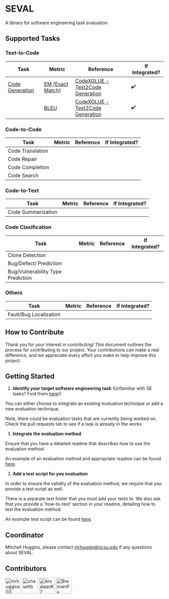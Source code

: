 # SEVAL
A library for software engineering task evaluation

## Supported Tasks

### Text-to-Code

| Task | Metric | Reference | If Integrated? | 
|------|---------|----------------|----------------|
|   [Code Generation](https://github.com/SEEDGuard/SEVAL/blob/main/src/test/code_generation/test.py)   |   [EM (Exact Match)](https://github.com/SEEDGuard/SEVAL/blob/main/src/tasks/code_generation/em.py)      |      [CodeXGLUE - Text2Code Generation](https://github.com/microsoft/CodeXGLUE/tree/main/Text-Code/text-to-code/evaluator)          |       :heavy_check_mark:        |
|      |   [BLEU](https://github.com/SEEDGuard/SEVAL/blob/main/src/tasks/code_generation/bleu.py)      |      [CodeXGLUE - Text2Code Generation](https://github.com/microsoft/CodeXGLUE/tree/main/Text-Code/text-to-code/evaluator)          |       :heavy_check_mark:        |


### Code-to-Code

| Task | Metric | Reference | If Integrated? |
|------|---------|----------------|----------------|
|  Code Translation    |         |                |               |
|  Code Repair    |         |                |               |
|  Code Completion    |         |                |               |
|  Code Search    |         |                |               |

### Code-to-Text

| Task | Metric | Reference | If Integrated? |
|------|---------|----------------|----------------|
|  Code Summarization    |         |                |               |


### Code Clasification

| Task | Metric | Reference | If Integrated? |
|------|---------|----------------|----------------|
|  Clone Detection    |         |                |               |
|  Bug/Defect/ Prediction    |         |                |               |
|  Bug/Vulnerability Type Prediction    |         |                |               |


### Others

| Task | Metric | Reference | If Integrated? |
|------|---------|----------------|----------------|
|  Fault/Bug Localization    |         |                |               |


## How to Contribute

Thank you for your interest in contributing! This document outlines the process for contributing to our project. Your contributions can make a real difference, and we appreciate every effort you make to help improve this project.

## Getting Started

1. **Identify your target software engineering task** (Unfamiliar with SE tasks? Find them [here](https://github.com/gai4se/LLM4SE?tab=readme-ov-file#paper-list)!)

You can either choose to integrate an existing evaluation technique or add a new evaluation technique. 

Note, there could be evaluation tasks that are currently being worked on. Check the pull requests tab to see if a task is already in the works

3. **Integrate the evaluation method**

Ensure that you have a detailed readme that describes how to use the evaluation method.

An example of an evaluation method and appropriate readme can be found [here](https://github.com/SEEDGuard/SEVAL/tree/main/src/tasks/code_generation).

3. **Add a test script for you evaluation**

In order to ensure the validity of the evaluation method, we require that you provide a test script as well. 

There is a separate test folder that you must add your tests to. We also ask that you provide a 'how-to-test' section in your readme, detailing how to test the evaluation method.

An example test script can be found [here](https://github.com/SEEDGuard/SEVAL/blob/main/src/test/code_generation/test.py).

## Coordinator

Mitchell Huggins, please contact [mrhuggin@ncsu.edu](mrhuggin@ncsu.edu) if any questions about SEVAL.

## Contributors

<p align="left"><a href="https://github.com/mrhuggins03"><img src="https://avatars.githubusercontent.com/mrhuggins03?v=4" width="50px" alt="mrhuggins03" /></a>
<a href="https://github.com/chaseltb"><img src="https://avatars.githubusercontent.com/chaseltb?v=4" width="50px" alt="chaseltb" /></a>
<a href="https://github.com/ArsalaanK7"><img src="https://avatars.githubusercontent.com/ArsalaanK7?v=4" width="50px" alt="ArsalaanK7" /></a>
<a href="https://github.com/BrennenFa"><img src="https://avatars.githubusercontent.com/BrennenFa?v=4" width="50px" alt="BrennenFa" /></a>
</p>

